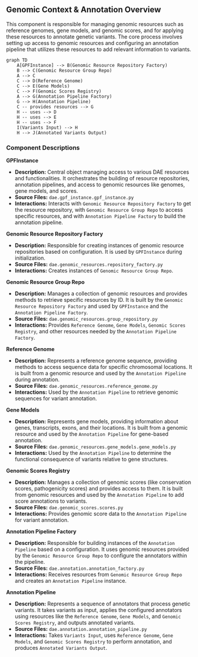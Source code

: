 ## Genomic Context & Annotation Overview

This component is responsible for managing genomic resources such as reference genomes, gene models, and genomic scores, and for applying these resources to annotate genetic variants. The core process involves setting up access to genomic resources and configuring an annotation pipeline that utilizes these resources to add relevant information to variants.

```mermaid
graph TD
    A[GPFInstance] --> B(Genomic Resource Repository Factory)
    B --> C(Genomic Resource Group Repo)
    A --> C
    C --> D(Reference Genome)
    C --> E(Gene Models)
    C --> F(Genomic Scores Registry)
    A --> G(Annotation Pipeline Factory)
    G --> H(Annotation Pipeline)
    C -- provides resources --> G
    H -- uses --> D
    H -- uses --> E
    H -- uses --> F
    I(Variants Input) --> H
    H --> J(Annotated Variants Output)
```

### Component Descriptions

**GPFInstance**
*   **Description:** Central object managing access to various DAE resources and functionalities. It orchestrates the building of resource repositories, annotation pipelines, and access to genomic resources like genomes, gene models, and scores.
*   **Source Files:** `dae.gpf_instance.gpf_instance.py`
*   **Interactions:** Interacts with `Genomic Resource Repository Factory` to get the resource repository, with `Genomic Resource Group Repo` to access specific resources, and with `Annotation Pipeline Factory` to build the annotation pipeline.

**Genomic Resource Repository Factory**
*   **Description:** Responsible for creating instances of genomic resource repositories based on configuration. It is used by `GPFInstance` during initialization.
*   **Source Files:** `dae.genomic_resources.repository_factory.py`
*   **Interactions:** Creates instances of `Genomic Resource Group Repo`.

**Genomic Resource Group Repo**
*   **Description:** Manages a collection of genomic resources and provides methods to retrieve specific resources by ID. It is built by the `Genomic Resource Repository Factory` and used by `GPFInstance` and the `Annotation Pipeline Factory`.
*   **Source Files:** `dae.genomic_resources.group_repository.py`
*   **Interactions:** Provides `Reference Genome`, `Gene Models`, `Genomic Scores Registry`, and other resources needed by the `Annotation Pipeline Factory`.

**Reference Genome**
*   **Description:** Represents a reference genome sequence, providing methods to access sequence data for specific chromosomal locations. It is built from a genomic resource and used by the `Annotation Pipeline` during annotation.
*   **Source Files:** `dae.genomic_resources.reference_genome.py`
*   **Interactions:** Used by the `Annotation Pipeline` to retrieve genomic sequences for variant annotation.

**Gene Models**
*   **Description:** Represents gene models, providing information about genes, transcripts, exons, and their locations. It is built from a genomic resource and used by the `Annotation Pipeline` for gene-based annotation.
*   **Source Files:** `dae.genomic_resources.gene_models.gene_models.py`
*   **Interactions:** Used by the `Annotation Pipeline` to determine the functional consequence of variants relative to gene structures.

**Genomic Scores Registry**
*   **Description:** Manages a collection of genomic scores (like conservation scores, pathogenicity scores) and provides access to them. It is built from genomic resources and used by the `Annotation Pipeline` to add score annotations to variants.
*   **Source Files:** `dae.genomic_scores.scores.py`
*   **Interactions:** Provides genomic score data to the `Annotation Pipeline` for variant annotation.

**Annotation Pipeline Factory**
*   **Description:** Responsible for building instances of the `Annotation Pipeline` based on a configuration. It uses genomic resources provided by the `Genomic Resource Group Repo` to configure the annotators within the pipeline.
*   **Source Files:** `dae.annotation.annotation_factory.py`
*   **Interactions:** Receives resources from `Genomic Resource Group Repo` and creates an `Annotation Pipeline` instance.

**Annotation Pipeline**
*   **Description:** Represents a sequence of annotators that process genetic variants. It takes variants as input, applies the configured annotators using resources like the `Reference Genome`, `Gene Models`, and `Genomic Scores Registry`, and outputs annotated variants.
*   **Source Files:** `dae.annotation.annotation_pipeline.py`
*   **Interactions:** Takes `Variants Input`, uses `Reference Genome`, `Gene Models`, and `Genomic Scores Registry` to perform annotation, and produces `Annotated Variants Output`.
